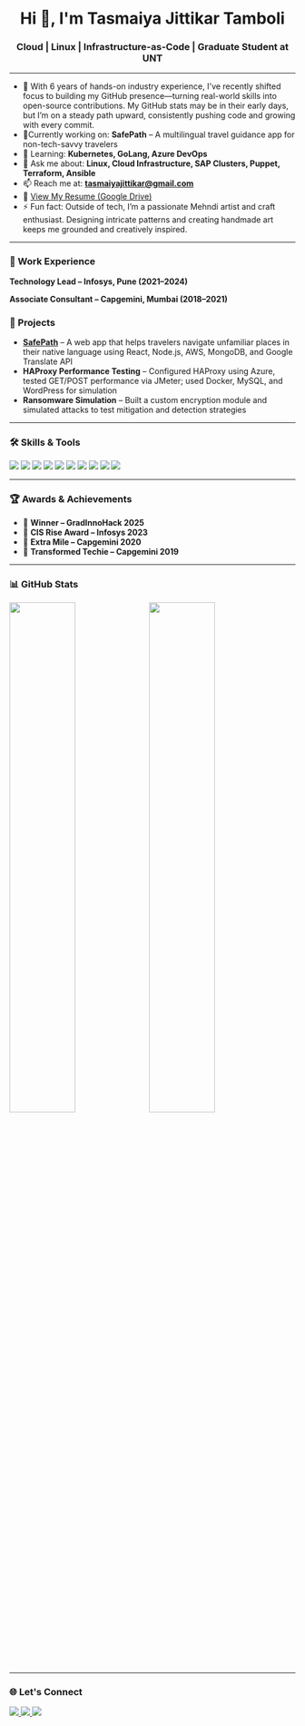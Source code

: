 <h1 align="center">Hi 👋, I'm Tasmaiya Jittikar Tamboli</h1>
<h3 align="center">Cloud | Linux | Infrastructure-as-Code | Graduate Student at UNT</h3>

---

- 🌱 With 6 years of hands-on industry experience, I've recently shifted focus to building my GitHub presence—turning real-world skills into open-source contributions. My GitHub stats may be in their early days, 
    but I’m on a steady path upward, consistently pushing code and growing with every commit.
- 🔭Currently working on: **SafePath** – A multilingual travel guidance app for non-tech-savvy travelers  
- 🌱 Learning: **Kubernetes, GoLang, Azure DevOps**  
- 💬 Ask me about: **Linux, Cloud Infrastructure, SAP Clusters, Puppet, Terraform, Ansible**  
- 📫 Reach me at: **tasmaiyajittikar@gmail.com**  
- 📄 [View My Resume (Google Drive)](https://drive.google.com/file/d/1DRatPkx0vKw_9ztw3sDpbhJA0RlrWDHg/view?usp=drive_link)  
- ⚡ Fun fact: Outside of tech, I’m a passionate Mehndi artist and craft enthusiast. Designing intricate patterns and creating handmade art keeps me grounded and creatively inspired.

---

### 💼 Work Experience

**Technology Lead – Infosys, Pune (2021–2024)**  

**Associate Consultant – Capgemini, Mumbai (2018–2021)**  

### 🚀 Projects

- **[SafePath](https://github.com/tasmaiyajittikar/safePath1)** – A web app that helps travelers navigate unfamiliar places in their native language using React, Node.js, AWS, MongoDB, and Google Translate API  
- **HAProxy Performance Testing** – Configured HAProxy using Azure, tested GET/POST performance via JMeter; used Docker, MySQL, and WordPress for simulation  
- **Ransomware Simulation** – Built a custom encryption module and simulated attacks to test mitigation and detection strategies

---

### 🛠️ Skills & Tools

<p align="left">
  <img src="https://img.shields.io/badge/-Python-05122A?style=flat&logo=python" />
  <img src="https://img.shields.io/badge/-AWS-232F3E?style=flat&logo=amazon-aws" />
  <img src="https://img.shields.io/badge/-Terraform-623CE4?style=flat&logo=terraform" />
  <img src="https://img.shields.io/badge/-Ansible-E74429?style=flat&logo=ansible" />
  <img src="https://img.shields.io/badge/-Docker-2496ED?style=flat&logo=docker" />
  <img src="https://img.shields.io/badge/-Linux-FCC624?style=flat&logo=linux" />
  <img src="https://img.shields.io/badge/-MySQL-4479A1?style=flat&logo=mysql" />
  <img src="https://img.shields.io/badge/-React-20232A?style=flat&logo=react" />
 <img src="https://img.shields.io/badge/-SAP-0FAAFF?style=flat&logo=sap" />
  <img src="https://img.shields.io/badge/-ServiceNow-1CB743?style=flat&logo=servicenow&logoColor=white" />
</p>

---

### 🏆 Awards & Achievements

- 🥇 **Winner – GradInnoHack 2025**
- 🏅 **CIS Rise Award – Infosys 2023**
- 🌟 **Extra Mile – Capgemini 2020**
- 🧠 **Transformed Techie – Capgemini 2019**

---

### 📊 GitHub Stats

<p align="left">
  <img src="https://github-readme-stats.vercel.app/api?username=tasmaiyajittikar&show_icons=true&theme=radical" width="48%" />
  <img src="https://github-readme-streak-stats.herokuapp.com?user=tasmaiyajittikar&theme=radical" width="48%" />
</p>

---

### 🌐 Let's Connect

<p align="left">
  <a href="https://www.linkedin.com/in/tasmaiya-tamboli" target="_blank"> <img src="https://img.shields.io/badge/-LinkedIn-0077B5?style=flat&logo=linkedin" /> </a>
  <a href="mailto:tasmaiyajittikar@gmail.com"> <img src="https://img.shields.io/badge/-Gmail-D14836?style=flat&logo=gmail&logoColor=white" /> </a>
  <a href="https://github.com/tasmaiyajittikar"> <img src="https://img.shields.io/badge/-GitHub-181717?style=flat&logo=github" /> </a>
</p>
